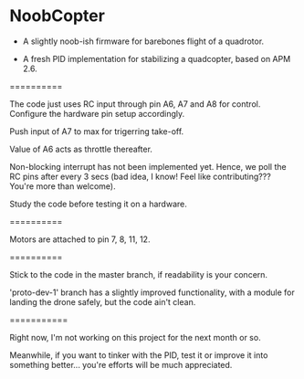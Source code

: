 NoobCopter
==========

- A slightly noob-ish firmware for barebones flight of a quadrotor.

- A fresh PID implementation for stabilizing a quadcopter, based on APM 2.6.


==========

The code just uses RC input through pin A6, A7 and A8 for control.
Configure the hardware pin setup accordingly.

Push input of A7 to max for trigerring take-off.

Value of A6 acts as throttle thereafter.

Non-blocking interrupt has not been implemented yet.
Hence, we poll the RC pins after every 3 secs (bad idea, I know! Feel like contributing??? You're more than welcome).

Study the code before testing it on a hardware.

==========

Motors are attached to pin 7, 8, 11, 12.

==========

Stick to the code in the master branch, if readability is your concern.

'proto-dev-1' branch has a slightly improved functionality, with a module for landing the drone safely, but the code ain't clean.

===========

Right now, I'm not working on this project for the next month or so.

Meanwhile, if you want to tinker with the PID, test it or improve it into something better... you're efforts will be much appreciated.

